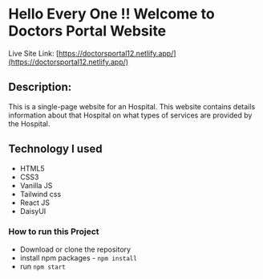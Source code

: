 # Hello Every One !! Welcome to Doctors Portal Website
Live Site Link: [https://doctorsportal12.netlify.app/](https://doctorsportal12.netlify.app/)

## Description:
This is a single-page website for an Hospital. This website contains details information about that Hospital on what types of services are provided by the Hospital. 

## Technology I used

- HTML5 
- CSS3
- Vanilla JS
- Tailwind css
- React JS
- DaisyUI  


### How to run this Project
* Download or clone the repository
* install npm packages - `npm install`
* run `npm start`

